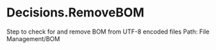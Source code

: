 # Decisions.RemoveBOM
Step to check for and remove BOM from UTF-8 encoded files
Path: File Management/BOM

